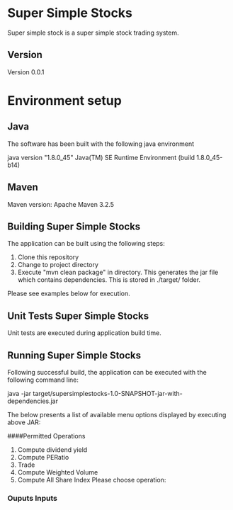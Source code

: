 # Super Simple Stocks
Super simple stock is a super simple stock trading system.

## Version
Version 0.0.1

# Environment setup
## Java
The software has been built with the following java environment

java version "1.8.0_45"
Java(TM) SE Runtime Environment (build 1.8.0_45-b14)

## Maven
Maven version: Apache Maven 3.2.5

## Building Super Simple Stocks
The application can be built using the following steps:
1. Clone this repository
2. Change to project directory
3. Execute "mvn clean package" in directory. This generates the jar file which contains dependencies. This is stored in ./target/ folder.

Please see examples below for execution.


## Unit Tests Super Simple Stocks 
Unit tests are executed during application build time.

## Running Super Simple Stocks 
Following successful build, the application can be executed with the following command line:

java -jar target/supersimplestocks-1.0-SNAPSHOT-jar-with-dependencies.jar

The below presents a list of available menu options displayed by executing above JAR:

####Permitted Operations
1. Compute dividend yield
2. Compute PERatio
3. Trade
4. Compute Weighted Volume
5. Compute All Share Index
Please choose operation:


### Ouputs Inputs
